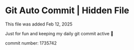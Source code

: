 # Git Auto Commit | Hidden File

This file was added Feb 12, 2025

Just for fun and keeping my daily git commit active 🤪

commit number: 1735742
